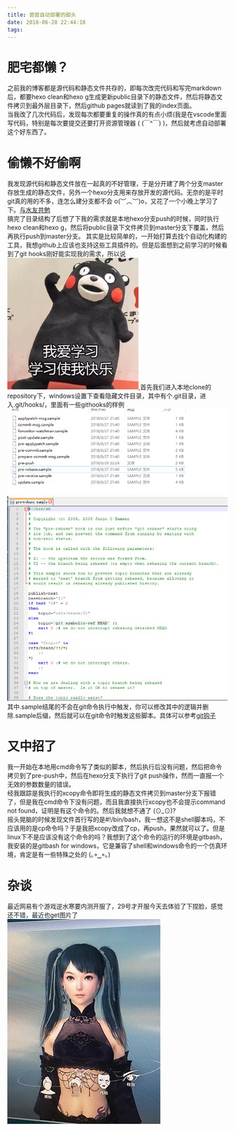```yaml
---
title: 尝尝自动部署的甜头
date: 2018-06-28 22:44:18
tags:
---
```

# 肥宅都懒？
之前我的博客都是源代码和静态文件共存的，即每次改完代码和写完markdown后，都要hexo clean和hexo g生成更新public目录下的静态文件，然后将静态文件拷贝到最外层目录下，然后github pages就读到了我的index页面。<br>
当我改了几次代码后，发现每次都要重复的操作真的有点小烦(我是在vscode里面写代码，特别是每次要提交还要打开资源管理器  ( (￣^￣) )，然后就考虑自动部署这个好东西了。
# 偷懒不好偷啊
我发现源代码和静态文件放在一起真的不好管理，于是分开建了两个分支master存放生成的静态文件，另外一个hexo分支用来存放开发的源代码。无奈的是平时git真的用的不多，连怎么建分支都不会 o(︶︿︶)o，又花了一个小晚上学习了下。[与水友共勉](https://git-scm.com/book/zh/v2)<br>
搞完了目录结构了后想了下我的需求就是本地hexo分支push的时候，同时执行hexo clean和hexo g，然后将public目录下文件拷贝到master分支下覆盖，然后再执行push到master分支。
其实是比较简单的，一开始打算去找个自动化构建的工具，我想github上应该也支持这些工具插件的。但是后面想到之前学习的时候看到了git hooks刚好能实现我的需求，所以说
<a href="/images/blog-devops/study_happy.png" data-fancybox="images">
![找不到图片了^~~](/images/blog-devops/study_happy.png "学习使我快乐")
</a>
首先我们进入本地clone的repository下，windows设置下查看隐藏文件目录，其中有个.git目录，进入.git/hooks/，里面有一些githooks的样例
<a href="/images/blog-devops/githooks.png" data-fancybox="images">
![找不到图片了^~~](/images/blog-devops/githooks.png "githooks")
</a>
<a href="/images/blog-devops/githook_sample.png" data-fancybox="images">
![找不到图片了^~~](/images/blog-devops/githook_sample.png "githook_sample")
</a>
其中.sample结尾的不会在git命令执行中触发，你可以修改其中的逻辑并删除.sample后缀，然后就可以在git命令时触发这些脚本。具体可以参考[git钩子](https://git-scm.com/book/zh/v2/%E8%87%AA%E5%AE%9A%E4%B9%89-Git-Git-%E9%92%A9%E5%AD%90)<br>
# 又中招了
我一开始在本地用cmd命令写了类似的脚本，然后执行后没有问题，然后把命令拷贝到了pre-push中，然后在hexo分支下执行了git push操作，然而一直报一个无效的参数数量的错误。<br>
经我跟踪是我执行的xcopy命令即将生成的静态文件拷贝到master分支下报错了，但是我在cmd命令下没有问题，而且我直接执行xcopy也不会提示command not found，证明是有这个命令的。然后我就想不通了 (⊙_⊙)?<br>
摇头晃脑的时候发现文件首行写的是#!/bin/bash，我一想这不是shell脚本吗，不应该用的是cp命令吗？于是我把xcopy改成了cp，再push，果然就可以了。但是linux下不是应该没有这个命令的吗？我想到了这个命令的运行的环境是gitbash，我安装的是gitbash for windows，它是兼容了shell和windows命令的一个仿真环境，肯定是有一些特殊之处的 (｡￫‿￩｡)<br>
# 杂谈
最近网易有个游戏逆水寒要内测开服了，29号才开服今天去体验了下捏脸，感觉还不错，最近也get图片了
<a href="/images/blog-devops/nishuihan_nielian.png" data-fancybox="images">
![找不到图片了^~~](/images/blog-devops/nishuihan_nielian.png "这是我捏的哦")
</a>